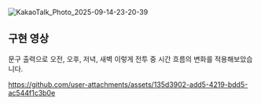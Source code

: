 ![KakaoTalk_Photo_2025-09-14-23-20-39](https://github.com/user-attachments/assets/ed3e2d94-5909-4234-9aef-183f8b1e0575)
## 구현 영상
<SYSTEM> 문구 출력으로 오전, 오후, 저녁, 새벽 이렇게 전투 중 시간 흐름의 변화를 적용해보았습니다.

https://github.com/user-attachments/assets/135d3902-add5-4219-bdd5-ac544f1c3b0e
